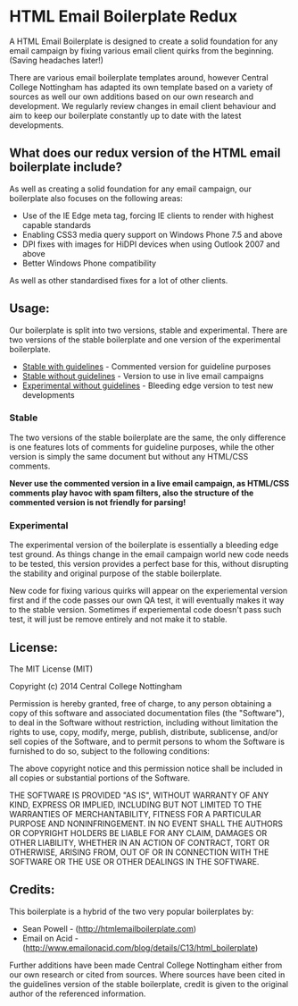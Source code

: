 HTML Email Boilerplate Redux
==============================================

A HTML Email Boilerplate is designed to create a solid foundation for any email campaign by fixing various email client quirks from the beginning. (Saving headaches later!)

There are various email boilerplate templates around, however Central College Nottingham has adapted its own template based on a variety of sources as well our own additions based on our own research and development. We regularly review changes in email client behaviour and aim to keep our boilerplate constantly up to date with the latest developments.

## What does our redux version of the HTML email boilerplate include?

As well as creating a solid foundation for any email campaign, our boilerplate also focuses on the following areas:

* Use of the IE Edge meta tag, forcing IE clients to render with highest capable standards
* Enabling CSS3 media query support on Windows Phone 7.5 and above
* DPI fixes with images for HiDPI devices when using Outlook 2007 and above
* Better Windows Phone compatibility

As well as other standardised fixes for a lot of other clients.

## Usage:

Our boilerplate is split into two versions, stable and experimental. There are two versions of the stable boilerplate and one version of the experimental boilerplate.

* [Stable with guidelines](https://raw.githubusercontent.com/centralcollegenottingham/html-email-boilerplate-redux/master/htmlemail-boilerplate-stable-with-guidelines.html) - Commented version for guideline purposes
* [Stable without guidelines](https://raw.githubusercontent.com/centralcollegenottingham/html-email-boilerplate-redux/master/htmlemail-boilerplate-stable-without-guidelines.html) - Version to use in live email campaigns
* [Experimental without guidelines](https://raw.githubusercontent.com/centralcollegenottingham/html-email-boilerplate-redux/master/htmlemail-boilerplate-experimental-without-guidelines.html) - Bleeding edge version to test new developments

### Stable

The two versions of the stable boilerplate are the same, the only difference is one features lots of comments for guideline purposes, while the other version is simply the same document but without any HTML/CSS comments.

**Never use the commented version in a live email campaign, as HTML/CSS comments play havoc with spam filters, also the structure of the commented version is not friendly for parsing!**

### Experimental

The experimental version of the boilerplate is essentially a bleeding edge test ground. As things change in the email campaign world new code needs to be tested, this version provides a perfect base for this, without disrupting the stability and original purpose of the stable boilerplate.

New code for fixing various quirks will appear on the experiemental version first and if the code passes our own QA test, it will eventually makes it way to the stable version. Sometimes if experiemental code doesn't pass such test, it will just be remove entirely and not make it to stable.

## License:

The MIT License (MIT)

Copyright (c) 2014 Central College Nottingham

Permission is hereby granted, free of charge, to any person obtaining a copy
of this software and associated documentation files (the "Software"), to deal
in the Software without restriction, including without limitation the rights
to use, copy, modify, merge, publish, distribute, sublicense, and/or sell
copies of the Software, and to permit persons to whom the Software is
furnished to do so, subject to the following conditions:

The above copyright notice and this permission notice shall be included in
all copies or substantial portions of the Software.

THE SOFTWARE IS PROVIDED "AS IS", WITHOUT WARRANTY OF ANY KIND, EXPRESS OR
IMPLIED, INCLUDING BUT NOT LIMITED TO THE WARRANTIES OF MERCHANTABILITY,
FITNESS FOR A PARTICULAR PURPOSE AND NONINFRINGEMENT. IN NO EVENT SHALL THE
AUTHORS OR COPYRIGHT HOLDERS BE LIABLE FOR ANY CLAIM, DAMAGES OR OTHER
LIABILITY, WHETHER IN AN ACTION OF CONTRACT, TORT OR OTHERWISE, ARISING FROM,
OUT OF OR IN CONNECTION WITH THE SOFTWARE OR THE USE OR OTHER DEALINGS IN
THE SOFTWARE.

## Credits:

This boilerplate is a hybrid of the two very popular boilerplates by:

* Sean Powell - (http://htmlemailboilerplate.com)
* Email on Acid - (http://www.emailonacid.com/blog/details/C13/html_boilerplate) 

Further additions have been made Central College Nottingham either from our own research or cited from sources. Where sources have been cited in the guidelines version of the stable boilerplate, credit is given to the original author of the referenced information.



